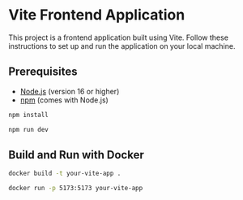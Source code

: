 # Vite Frontend Application

This project is a frontend application built using Vite. Follow these instructions to set up and run the application on your local machine.


## Prerequisites

- [Node.js](https://nodejs.org/) (version 16 or higher)
- [npm](https://www.npmjs.com/) (comes with Node.js)
```sh
npm install
```

```sh
npm run dev
```

## Build and Run with Docker

```sh
docker build -t your-vite-app .
```

```sh
docker run -p 5173:5173 your-vite-app
```

